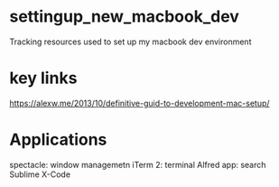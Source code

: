# settingup_new_macbook_dev
Tracking resources used to set up my macbook dev environment

# key links
https://alexw.me/2013/10/definitive-guid-to-development-mac-setup/


# Applications

spectacle: window managemetn
iTerm 2: terminal
Alfred app: search 
Sublime
X-Code

